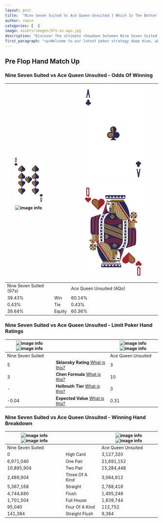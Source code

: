 ```yaml
---
layout: post
title:  "Nine Seven Suited Vs Ace Queen Unsuited | Which Is The Better Hand In Poker? A Complete Guide"
author: reece
categories: [  ]
image: assets/images/97s-vs-aqo.jpg
description: "Discover the ultimate showdown between Nine Seven Suited and Ace Queen Unsuited in poker! Uncover the odds, strategies, and scenarios where one hand triumphs over the other. Get ready to up your poker game with this thrilling analysis."
first_paragraph: "<p>Welcome to our latest poker strategy deep dive, where we're pitting two distinct hands against each other in a high-stakes showdown: Nine Seven Suited vs Ace Queen Unsuited.</p><p>In the dynamic world of poker, every decision counts, and knowing which hand holds the upper hand is key to your success at the table.</p><p>In this article, we'll dissect these two hands, explore the scenarios where one dominates the other, and equip you with the knowledge to make strategic choices that can tip the odds in your favor.</p><p>Get ready to unravel the intriguing dynamics of these poker hands and elevate your game to new heights.</p>"
---
```




[comment]: # (sp0)

## Pre Flop Hand Match Up

<div class="table hand-ratings" markdown="1"> 



### Nine Seven Suited vs Ace Queen Unsuited - Odds Of Winning


    
| ![image info](assets/images/hand1/9.png) ![image info](assets/images/hand1/7s.png) |  | ![image info](assets/images/hand2/A.png) ![image info](assets/images/hand2/qo.png) |
| -------- | -------- | -------- |
| Nine Seven Suited (97s) |  | Ace Queen Unsuited (AQo) |
| 39.43% | Win | 60.14% |
| 0.43% | Tie | 0.43% |
| 39.64% | Equity | 60.36% |




[comment]: # (sp1)



### Nine Seven Suited vs Ace Queen Unsuited - Limit Poker Hand Ratings


    
| ![image info](https://www.riverpairs.com/assets/images/hand1/9.png) ![image info](https://www.riverpairs.com/assets/images/hand1/7s.png) |  | ![image info](https://www.riverpairs.com/assets/images/hand2/A.png) ![image info](https://www.riverpairs.com/assets/images/hand2/qo.png) |
| -------- | -------- | -------- |
| Nine Seven Suited |  | Ace Queen Unsuited |
| 5 | **Sklansky Rating** [What is this?](/sklansky-rating-explained) | 3 |
| 3 | **Chen Formula** [What is this?](/chen-formula-explained) | 10 |
| - | **Hellmuth Tier** [What is this?](/Hellmuth-tier-explained) | 3 |
| -0.04 | **Expected Value** [What is this?](/expected-value-explained) | 0.31 |




[comment]: # (sp2)



### Nine Seven Suited vs Ace Queen Unsuited - Winning Hand Breakdown


    
| ![image info](https://www.riverpairs.com/assets/images/hand1/9.png) ![image info](https://www.riverpairs.com/assets/images/hand1/7s.png) |  | ![image info](https://www.riverpairs.com/assets/images/hand2/A.png) ![image info](https://www.riverpairs.com/assets/images/hand2/qo.png) |
| -------- | -------- | -------- |
| Nine Seven Suited |  | Ace Queen Unsuited |
| 0 | High Card | 3,127,320 |
| 6,971,040 | One Pair | 21,691,152 |
| 10,895,904 | Two Pair | 15,284,448 |
| 2,489,904 | Three Of A Kind | 3,084,912 |
| 5,367,168 | Straight | 2,788,416 |
| 4,744,680 | Flush | 1,495,248 |
| 1,701,504 | Full House | 1,839,744 |
| 95,040 | Four Of A Kind | 112,752 |
| 141,384 | Straight Flush | 9,384 |




[comment]: # (sp3)



</div>

[comment]: # (sp4)



[comment]: # (sp5)

